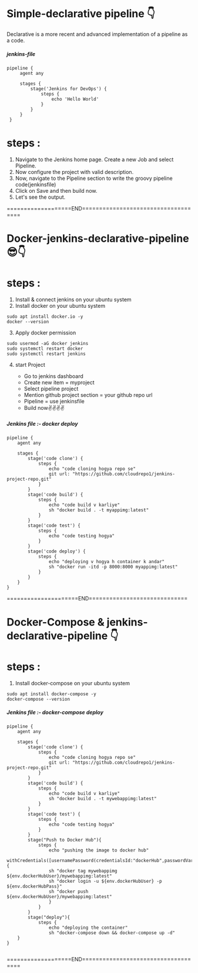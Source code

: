 # Simple-declarative pipeline 👇

Declarative is a more recent and advanced implementation of a pipeline as a code.

##### jenkins-file

```
pipeline {
     agent any

     stages {
         stage('Jenkins for DevOps') {
             steps {
                 echo 'Hello World'
             }
         }
     }
 }

```

# steps :

1. Navigate to the Jenkins home page. Create a new Job and select Pipeline.
2. Now configure the project with valid description.
3. Now, navigate to the Pipeline section to write the groovy pipeline code(jenkinsfile)
4. Click on Save and then build now.
5. Let's see the output.

===================END====================================


# Docker-jenkins-declarative-pipeline😎👇

# steps :

1. Install & connect jenkins on your ubuntu system
2. Install docker on your ubuntu system

```
sudo apt install docker.io -y
docker --version
```

3. Apply docker permission

```
sudo usermod -aG docker jenkins
sudo systemctl restart docker
sudo systemctl restart jenkins
```
   
4. start Project
   
    - Go to jenkins dashboard
    - Create new item = myproject
    - Select pipeline project
    - Mention github project section = your github repo url
    - Pipeline = use jenkinsfile
    - Build now✌️✌️✌️✌️


##### Jenkins file :- docker deploy


```
pipeline {
    agent any

    stages {
        stage('code clone') {
            steps {
                echo "code cloning hogya repo se"
                git url: "https://github.com/cloudrepo1/jenkins-project-repo.git"
            }
        }
        stage('code build') {
            steps {
                echo "code build v karliye"
                sh "docker build . -t myappimg:latest"
            }
        }
        stage('code test') {
            steps {
                echo "code testing hogya"
            }
        }
        stage('code deploy') {
            steps {
                echo "deploying v hogya h container k andar"
                sh "docker run -itd -p 8000:8000 myappimg:latest"
            }
        }
    }
}

```
=====================END=============================


# Docker-Compose & jenkins-declarative-pipeline 👇

# steps :

1. Install docker-compose on your ubuntu system

```
sudo apt install docker-compose -y
docker-compose --version
```


##### Jenkins file :- docker-compose deploy


```
pipeline {
    agent any

    stages {
        stage('code clone') {
            steps {
                echo "code cloning hogya repo se"
                git url: "https://github.com/cloudrepo1/jenkins-project-repo.git"
            }
        }
        stage('code build') {
            steps {
                echo "code build v karliye"
                sh "docker build . -t mywebappimg:latest"
            }
        }
        stage('code test') {
            steps {
                echo "code testing hogya"
            }
        }
        stage("Push to Docker Hub"){
            steps {
                echo "pushing the image to docker hub"
                withCredentials([usernamePassword(credentialsId:"dockerHub",passwordVariable:"dockerHubPass",usernameVariable:"dockerHubUser")]){
                sh "docker tag mywebappimg ${env.dockerHubUser}/mywebappimg:latest"
                sh "docker login -u ${env.dockerHubUser} -p ${env.dockerHubPass}"
                sh "docker push ${env.dockerHubUser}/mywebappimg:latest"
                }
            }
        }
        stage("deploy"){
            steps {
                echo "deploying the container"
                sh "docker-compose down && docker-compose up -d"
    }
}


```

===================END====================================

